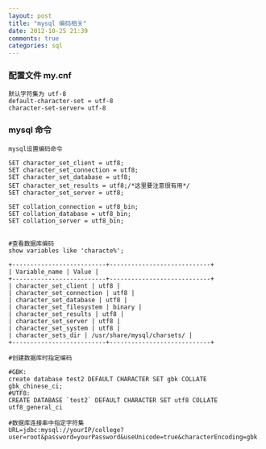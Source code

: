 ```yaml
---
layout: post
title: "mysql 编码相关"
date: 2012-10-25 21:39
comments: true
categories: sql
---
```

### 配置文件 my.cnf ###

	默认字符集为 utf-8
	default-character-set = utf-8
	character-set-server= utf-8

<!--more-->
### mysql 命令 ###
	mysql设置编码命令 

	SET character_set_client = utf8; 
	SET character_set_connection = utf8; 
	SET character_set_database = utf8; 
	SET character_set_results = utf8;/*这里要注意很有用*/ 
	SET character_set_server = utf8; 

	SET collation_connection = utf8_bin; 
	SET collation_database = utf8_bin; 
	SET collation_server = utf8_bin; 


	#查看数据库编码
	show variables like 'characte%';

	+--------------------------+----------------------------+
	| Variable_name | Value |
	+--------------------------+----------------------------+
	| character_set_client | utf8 | 
	| character_set_connection | utf8 | 
	| character_set_database | utf8 | 
	| character_set_filesystem | binary | 
	| character_set_results | utf8 | 
	| character_set_server | utf8 | 
	| character_set_system | utf8 | 
	| character_sets_dir | /usr/share/mysql/charsets/ | 
	+--------------------------+----------------------------+

	#创建数据库时指定编码

	#GBK: 
	create database test2 DEFAULT CHARACTER SET gbk COLLATE gbk_chinese_ci;
	#UTF8: 
	CREATE DATABASE `test2` DEFAULT CHARACTER SET utf8 COLLATE utf8_general_ci

	#数据库连接串中指定字符集
	URL=jdbc:mysql://yourIP/college?user=root&password=yourPassword&useUnicode=true&characterEncoding=gbk
